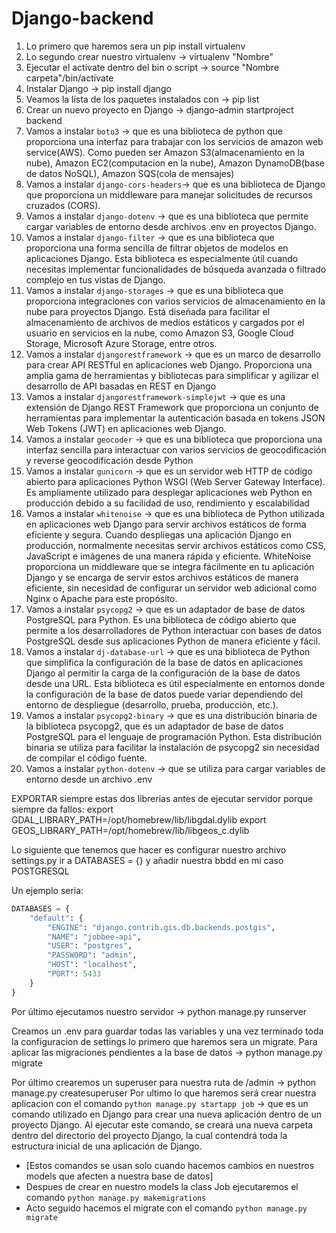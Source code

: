 # Django-backend

1. Lo primero que haremos sera un pip install virtualenv
2. Lo segundo crear nuestro virtualenv -> virtualenv "Nombre"
3. Ejecutar el activate dentro del bin o script -> source "Nombre carpeta"/bin/activate
4. Instalar Django -> pip install django
5. Veamos la lista de los paquetes instalados con -> pip list
6. Crear un nuevo proyecto en Django -> django-admin startproject backend
7. Vamos a instalar `boto3` -> que es una biblioteca de python que proporciona una interfaz para trabajar con los servicios de amazon web service(AWS). Como pueden  ser Amazon S3(almacenamiento en la nube), Amazon EC2(computacion en la nube), Amazon DynamoDB(base de datos NoSQL), Amazon SQS(cola de mensajes)
8. Vamos a instalar `django-cors-headers`-> que es una biblioteca de Django que proporciona un middleware para manejar solicitudes de recursos cruzados (CORS).
9. Vamos a instalar `django-dotenv` -> que es una biblioteca que permite cargar variables de entorno desde archivos .env en proyectos Django.
10. Vamos a instalar `django-filter` -> que es una biblioteca que proporciona una forma sencilla de filtrar objetos de modelos en aplicaciones Django. Esta biblioteca es especialmente útil cuando necesitas implementar funcionalidades de búsqueda avanzada o filtrado complejo en tus vistas de Django.
11. Vamos a instalar `django-storages` -> que es una biblioteca que proporciona integraciones con varios servicios de almacenamiento en la nube para proyectos Django. Está diseñada para facilitar el almacenamiento de archivos de medios estáticos y cargados por el usuario en servicios en la nube, como Amazon S3, Google Cloud Storage, Microsoft Azure Storage, entre otros.
12. Vamos a instalar `djangorestframework` -> que es un marco de desarrollo para crear API RESTful en aplicaciones web Django. Proporciona una amplia gama de herramientas y bibliotecas para simplificar y agilizar el desarrollo de API basadas en REST en Django
13. Vamos a instalar `djangorestframework-simplejwt` -> que es una extensión de Django REST Framework que proporciona un conjunto de herramientas para implementar la autenticación basada en tokens JSON Web Tokens (JWT) en aplicaciones web Django.
14. Vamos a instalar `geocoder` -> que es una biblioteca que proporciona una interfaz sencilla para interactuar con varios servicios de geocodificación y reverse geocodificación desde Python
15. Vamos a instalar `gunicorn` -> que es un servidor web HTTP de código abierto para aplicaciones Python WSGI (Web Server Gateway Interface). Es ampliamente utilizado para desplegar aplicaciones web Python en producción debido a su facilidad de uso, rendimiento y escalabilidad
16. Vamos a instalar `whitenoise` -> que es una biblioteca de Python utilizada en aplicaciones web Django para servir archivos estáticos de forma eficiente y segura. Cuando despliegas una aplicación Django en producción, normalmente necesitas servir archivos estáticos como CSS, JavaScript e imágenes de una manera rápida y eficiente. WhiteNoise proporciona un middleware que se integra fácilmente en tu aplicación Django y se encarga de servir estos archivos estáticos de manera eficiente, sin necesidad de configurar un servidor web adicional como Nginx o Apache para este propósito.
17. Vamos a instalar `psycopg2` -> que es un adaptador de base de datos PostgreSQL para Python. Es una biblioteca de código abierto que permite a los desarrolladores de Python interactuar con bases de datos PostgreSQL desde sus aplicaciones Python de manera eficiente y fácil.
18. Vamos a instalar `dj-database-url` -> que es una biblioteca de Python que simplifica la configuración de la base de datos en aplicaciones Django al permitir la carga de la configuración de la base de datos desde una URL. Esta biblioteca es útil especialmente en entornos donde la configuración de la base de datos puede variar dependiendo del entorno de despliegue (desarrollo, prueba, producción, etc.).
19. Vamos a instalar `psycopg2-binary` -> que es una distribución binaria de la biblioteca psycopg2, que es un adaptador de base de datos PostgreSQL para el lenguaje de programación Python. Esta distribución binaria se utiliza para facilitar la instalación de psycopg2 sin necesidad de compilar el código fuente.
20.  Vamos a instalar `python-dotenv` -> que se utiliza para cargar variables de entorno desde un archivo .env

EXPORTAR siempre estas dos librerias antes de ejecutar servidor porque siempre da fallos:
export GDAL_LIBRARY_PATH=/opt/homebrew/lib/libgdal.dylib
export GEOS_LIBRARY_PATH=/opt/homebrew/lib/libgeos_c.dylib

Lo siguiente que tenemos que hacer es configurar nuestro archivo settings.py ir a DATABASES = {} y añadir nuestra bbdd en mi caso POSTGRESQL

Un ejemplo seria: 
```python
DATABASES = {
    "default": {
        "ENGINE": "django.contrib.gis.db.backends.postgis",
        "NAME": "jobbee-api",
        "USER": "postgres",
        "PASSWORD": "admin",
        "HOST": "localhost",
        "PORT": 5433
    }
}

```

Por último ejecutamos nuestro servidor -> python manage.py runserver

Creamos un .env para guardar todas las variables y una vez terminado toda la configuracion de settings lo primero que haremos sera un migrate. Para aplicar las migraciones pendientes a la base de datos -> python manage.py migrate

Por último crearemos un superuser para nuestra ruta de /admin -> python manage.py createsuperuser
Por ultimo lo que haremos será crear nuestra aplicacion con el comando `python manage.py startapp job` -> que es un comando utilizado en Django para crear una nueva aplicación dentro de un proyecto Django. Al ejecutar este comando, se creará una nueva carpeta dentro del directorio del proyecto Django, la cual contendrá toda la estructura inicial de una aplicación de Django.

- [Estos comandos se usan solo cuando hacemos cambios en nuestros models que afecten a nuestra base de datos]
- Despues de crear en nuestro models la class Job ejecutaremos el comando `python manage.py makemigrations`
- Acto seguido hacemos el migrate con el comando `python manage.py migrate`
